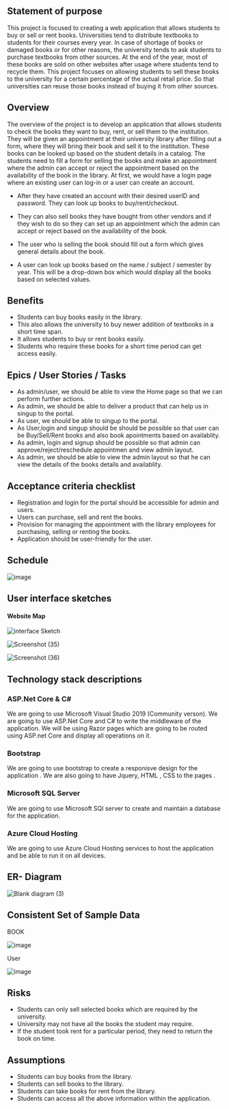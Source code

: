 ## **Statement of purpose**

This project is focused to creating a web application that allows students to buy or sell or rent books. Universities tend to distribute textbooks to students for their courses every year.  In case of shortage of books or damaged books or for other reasons, the university tends to ask students to purchase textbooks from other sources. At the end of the year, most of these books are sold on other websites after usage where students tend to recycle them. This project focuses on allowing students to sell these books to the university for a certain percentage of the actual retail price. So that universities can reuse those books instead of buying it from other sources.

## **Overview**

The overview of the project is to develop an application that allows students to check the books they want to buy, rent, or sell them to the institution. They will be given an appointment at their university library after filling out a form, where they will bring their book and sell it to the institution. These books can be looked up based on the student details in a catalog. The students need to fill a form for selling the books and make an appointment where the admin can accept or reject the appointment based on the availability of the book in the library.
At first, we would have a login page where an existing user can log-in or a user can create an account.

* After they have created an account with their desired userID and password. They can look up books to buy/rent/checkout.

* They can also sell books they have bought from other vendors and if they wish to do so they can set up an appointment which the admin can accept or reject based on the availability of the book.

* The user who is selling the book should fill out a form which gives general details about the book.

* A user can look up books based on the name / subject / semester by year. This will be a drop-down box which would display all the books based on selected values.

## **Benefits**

* Students can buy books easily in the library.
* This also allows the university to buy newer addition of textbooks in a short time span.
* It allows students to buy or rent books easily.
* Students who require these books for a short time period can get access easily.
 
## Epics / User Stories / Tasks

* As admin/user, we should be able to view the Home page so that we can perform further actions.
* As admin, we should be able to deliver a product that can help us in singup to the portal.
* As user, we should be able to singup to the portal.
* As User,login and singup should be should be possible so that user can be Buy/Sell/Rent books and also book apointments based on availablity.
* As admin, login and signup should be possible so that admin can approve/reject/reschedule appointmen and view admin layout.
* As admin, we should be able to view the admin layout so that he can view the details of the books details and availablity.
 
## Acceptance criteria checklist

* Registration and login for the portal should be accessible for admin and users.
* Users can purchase, sell and rent the books. 
* Provision for managing the appointment with the library employees for purchasing, selling or renting the books.
* Application should be user-friendly for the user.
 
## Schedule

![image](https://user-images.githubusercontent.com/77799896/135207341-93d202c4-8655-43ac-b8e7-313f4bbe482a.png)



## User interface sketches 
 #### Website Map
 ![interface Sketch](https://user-images.githubusercontent.com/77645775/135176134-8c275dc5-5484-41a6-813b-6da5033621ed.png) 
 
 ![Screenshot (35)](https://user-images.githubusercontent.com/77645775/135179577-4f8f88a6-d468-4c18-9370-a0862e014186.png)

 
![Screenshot (36)](https://user-images.githubusercontent.com/77645775/135179590-18f4d5b2-342f-4382-8365-16f73e758654.png)



## Technology stack descriptions

### ASP.Net Core & C#
We are going to use Microsoft Visual Studio 2019 (Community verson). We are going to use ASP.Net Core and C# to write the middleware of the application. We will be using Razor pages which are going to be routed using ASP.net Core and display all operations on it.

### Bootstrap
We are going to use bootstrap to create a responisve design for the application . We are also going to have Jquery, HTML , CSS to the pages .

### Microsoft SQL Server
We are going to use Microsoft SQl server to create and maintain a database for the application.

### Azure Cloud Hosting
We are going to use Azure Cloud Hosting services to host the application and be able to run it on all devices.


## ER- Diagram 
![Blank diagram (3)](https://user-images.githubusercontent.com/77645775/135532612-521c4fac-633e-4939-8eda-2115c9cbb34b.png)


## Consistent Set of Sample Data
BOOK

![image](https://user-images.githubusercontent.com/77765092/135327732-cb642ce3-46b7-4d04-8979-620649b91e61.png)

User

![image](https://user-images.githubusercontent.com/77765092/135327852-0feec287-d54b-4f31-ae40-4745649c5f5f.png)




 
## **Risks**

* Students can only sell selected books which are required by the university.
* University may not have all the books the student may require.
* If the student took rent for a particular period, they need to return the book on time.

## **Assumptions**

* Students can buy books from the library.
* Students can sell books to the library.
* Students can take books for rent from the library.
* Students can access all the above information within the application.

